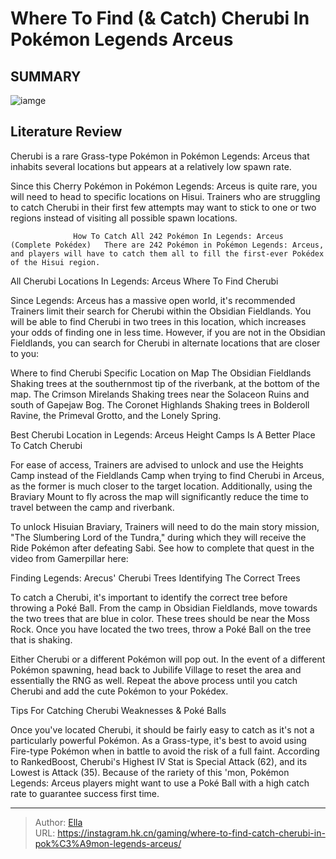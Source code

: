 # Where To Find (&amp; Catch) Cherubi In Pokémon Legends Arceus


## SUMMARY 

![iamge](https://static1.srcdn.com/wordpress/wp-content/uploads/2022/02/Where-to-Find-and-Catch-Cherubi-in-Poke--mon-Legends-Arceus-.jpg)

## Literature Review

Cherubi is a rare Grass-type Pokémon in Pokémon Legends: Arceus that inhabits several locations but appears at a relatively low spawn rate.





Since this Cherry Pokémon in Pokémon Legends: Arceus is quite rare, you will need to head to specific locations on Hisui. Trainers who are struggling to catch Cherubi in their first few attempts may want to stick to one or two regions instead of visiting all possible spawn locations.




                  How To Catch All 242 Pokémon In Legends: Arceus (Complete Pokédex)   There are 242 Pokémon in Pokémon Legends: Arceus, and players will have to catch them all to fill the first-ever Pokédex of the Hisui region.   


 All Cherubi Locations In Legends: Arceus 
Where To Find Cherubi
          

Since Legends: Arceus has a massive open world, it&#39;s recommended Trainers limit their search for Cherubi within the Obsidian Fieldlands. You will be able to find Cherubi in two trees in this location, which increases your odds of finding one in less time. However, if you are not in the Obsidian Fieldlands, you can search for Cherubi in alternate locations that are closer to you:

 Where to find Cherubi  Specific Location on Map   The Obsidian Fieldlands  Shaking trees at the southernmost tip of the riverbank, at the bottom of the map.   The Crimson Mirelands  Shaking trees near the Solaceon Ruins and south of Gapejaw Bog.   The Coronet Highlands  Shaking trees in Bolderoll Ravine, the Primeval Grotto, and the Lonely Spring.   








 Best Cherubi Location in Legends: Arceus 
Height Camps Is A Better Place To Catch Cherubi
          

For ease of access, Trainers are advised to unlock and use the Heights Camp instead of the Fieldlands Camp when trying to find Cherubi in Arceus, as the former is much closer to the target location. Additionally, using the Braviary Mount to fly across the map will significantly reduce the time to travel between the camp and riverbank.



To unlock Hisuian Braviary, Trainers will need to do the main story mission, &#34;The Slumbering Lord of the Tundra,&#34; during which they will receive the Ride Pokémon after defeating Sabi. See how to complete that quest in the video from Gamerpillar here:

 
 






 Finding Legends: Arecus&#39; Cherubi Trees 
Identifying The Correct Trees
          




To catch a Cherubi, it&#39;s important to identify the correct tree before throwing a Poké Ball. From the camp in Obsidian Fieldlands, move towards the two trees that are blue in color. These trees should be near the Moss Rock. Once you have located the two trees, throw a Poké Ball on the tree that is shaking.

Either Cherubi or a different Pokémon will pop out. In the event of a different Pokémon spawning, head back to Jubilife Village to reset the area and essentially the RNG as well. Repeat the above process until you catch Cherubi and add the cute Pokémon to your Pokédex.



 Tips For Catching Cherubi 
Weaknesses &amp; Poké Balls

 

Once you&#39;ve located Cherubi, it should be fairly easy to catch as it&#39;s not a particularly powerful Pokémon. As a Grass-type, it&#39;s best to avoid using Fire-type Pokémon when in battle to avoid the risk of a full faint. According to RankedBoost, Cherubi&#39;s Highest IV Stat is Special Attack (62), and its Lowest is Attack (35). Because of the rariety of this &#39;mon, Pokémon Legends: Arceus players might want to use a Poké Ball with a high catch rate to guarantee success first time.






---

> Author: [Ella](https://instagram.hk.cn/)  
> URL: https://instagram.hk.cn/gaming/where-to-find-catch-cherubi-in-pok%C3%A9mon-legends-arceus/  

